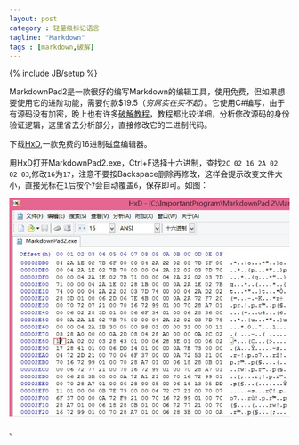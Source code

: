 ```yaml
---
layout: post
category : 轻量级标记语言
tagline: "Markdown"
tags : [markdown,破解]
---
```

{% include JB/setup %}

MarkdownPad2是一款很好的编写Markdown的编辑工具，使用免费，但如果想要使用它的进阶功能，需要付款$19.5（*穷屌实在买不起*）。它使用C#编写，由于有源码没有加密，晚上也有许多[破解教程](http://blog.csdn.net/hazir/article/details/17023255)，教程都比较详细，分析修改源码的身份验证逻辑，这里省去分析部分，直接修改它的二进制代码。

下载[HxD](http://mh-nexus.de/en/downloads.php?product=HxD),一款免费的16进制磁盘编辑器。

用HxD打开MarkdownPad2.exe，Ctrl+F选择十六进制，查找`2C 02 16 2A 02 02 03`,修改`16`为`17`，注意不要按Backspace删除再修改，这样会提示改变文件大小，直接光标在`1`后按个`7`会自动覆盖`6`，保存即可。如图：

![MarkdownPad2破解](/img/markdown破解.jpg)

。


